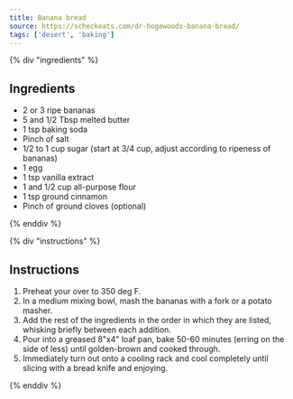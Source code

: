 ```yaml
---
title: Banana bread
source: https://scheckeats.com/dr-hogewoods-banana-bread/
tags: ['desert', 'baking']
---
```


{% div "ingredients" %}

## Ingredients

- 2 or 3 ripe bananas
- 5 and 1/2 Tbsp melted butter
- 1 tsp baking soda
- Pinch of salt
- 1/2 to 1 cup sugar (start at 3/4 cup, adjust according to ripeness of bananas)
- 1 egg
- 1 tsp vanilla extract
- 1 and 1/2 cup all-purpose flour
- 1 tsp ground cinnamon
- Pinch of ground cloves (optional)

{% enddiv %}

{% div "instructions" %}

## Instructions

1. Preheat your over to 350 deg F.
2. In a medium mixing bowl, mash the bananas with a fork or a potato masher.
3. Add the rest of the ingredients in the order in which they are listed, whisking briefly between each addition.
4. Pour into a greased 8"x4" loaf pan, bake 50-60 minutes (erring on the side of less) until golden-brown and cooked through.
5. Immediately turn out onto a cooling rack and cool completely until slicing with a bread knife and enjoying.

{% enddiv %}
